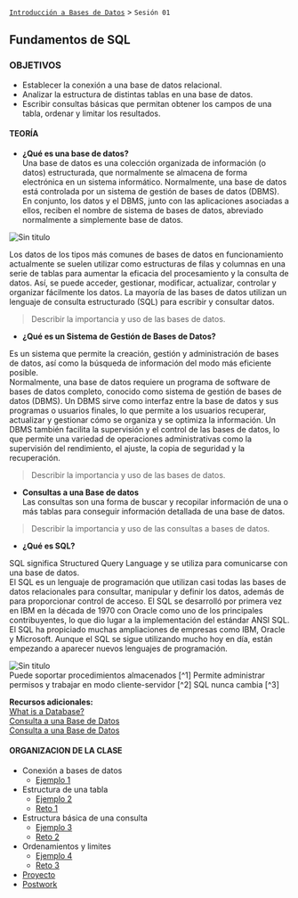 [`Introducción a Bases de Datos`](../Readme.md) > `Sesión 01`

## Fundamentos de SQL 

### OBJETIVOS 

- Establecer la conexión a una base de datos relacional.
- Analizar la estructura de distintas tablas en una base de datos.
- Escribir consultas básicas que permitan obtener los campos de una tabla, ordenar y limitar los resultados.  

#### TEORÍA  

- **¿Qué es una base de datos?**  
Una base de datos es una colección organizada de información (o datos) estructurada, que normalmente se almacena de forma electrónica en un sistema informático. Normalmente, una base de datos está controlada por un sistema de gestión de bases de datos (DBMS). En conjunto, los datos y el DBMS, junto con las aplicaciones asociadas a ellos, reciben el nombre de sistema de bases de datos, abreviado normalmente a simplemente base de datos.    

![Sin titulo](https://www.astera.com/wp-content/uploads/2019/05/DBI-1-400x422.jpg)  

Los datos de los tipos más comunes de bases de datos en funcionamiento actualmente se suelen utilizar como estructuras de filas y columnas en una serie de tablas para aumentar la eficacia del procesamiento y la consulta de datos. Así, se puede acceder, gestionar, modificar, actualizar, controlar y organizar fácilmente los datos. La mayoría de las bases de datos utilizan un lenguaje de consulta estructurado (SQL) para escribir y consultar datos.  

> Describir la importancia y uso de las bases de datos.

- **¿Qué es un Sistema de Gestión de Bases de Datos?**  

Es un sistema que permite la creación, gestión y administración de bases de datos, así como la búsqueda de información del modo más eficiente posible.  
Normalmente, una base de datos requiere un programa de software de bases de datos completo, conocido como sistema de gestión de bases de datos (DBMS). Un DBMS sirve como interfaz entre la base de datos y sus programas o usuarios finales, lo que permite a los usuarios recuperar, actualizar y gestionar cómo se organiza y se optimiza la información. Un DBMS también facilita la supervisión y el control de las bases de datos, lo que permite una variedad de operaciones administrativas como la supervisión del rendimiento, el ajuste, la copia de seguridad y la recuperación.  

> Describir la importancia y uso de las bases de datos.

- **Consultas a una Base de datos**    
Las consultas son una forma de buscar y recopilar información de una o más tablas  para conseguir información detallada de una base de datos.    

> Describir la importancia y uso de las consultas a bases de datos.  

- **¿Qué es SQL?**  

SQL significa Structured Query Language y se utiliza para comunicarse con una base de datos.  
El SQL es un lenguaje de programación que utilizan casi todas las bases de datos relacionales para consultar, manipular y definir los datos, además de para proporcionar control de acceso. El SQL se desarrolló por primera vez en IBM en la década de 1970 con Oracle como uno de los principales contribuyentes, lo que dio lugar a la implementación del estándar ANSI SQL. El SQL ha propiciado muchas ampliaciones de empresas como IBM, Oracle y Microsoft. Aunque el SQL se sigue utilizando mucho hoy en día, están empezando a aparecer nuevos lenguajes de programación.  

![Sin titulo](https://programaenlinea.net/wp-content/uploads/2017/12/2017-01-19-Ejecutar-consultas-SQL-Din%C3%A1micas.png)  
Puede soportar procedimientos almacenados [^1]
Permite administrar permisos y trabajar en modo cliente-servidor [^2]
SQL nunca cambia [^3]  

**Recursos adicionales:**  
[What is a Database?](https://www.oracle.com/es/database/what-is-database.html "What is a Database?")  
[Consulta a una Base de Datos](https://www.ibm.com/support/knowledgecenter/es/SS3RA7_sub/modeler_mainhelp_client_ddita/clementine/odbc_query_dialogue.html)  
[Consulta a una Base de Datos](https://www.hostinger.mx/tutoriales/que-es-consulta-base-de-datos/ "Consulta a una Base de Datos")    


#### ORGANIZACION DE LA CLASE

- Conexión a bases de datos
	- [Ejemplo 1](Ejemplo-01)
- Estructura de una tabla
	- [Ejemplo 2](Ejemplo-02)
	- [Reto 1](Reto-01)
- Estructura básica de una consulta
	- [Ejemplo 3](Ejemplo-03)
	- [Reto 2](Reto-02)
- Ordenamientos y limites
	- [Ejemplo 4](Ejemplo-04)
	- [Reto 3](Reto-03)
- [Proyecto](Proyecto/)	
- [Postwork](Postwork/)

